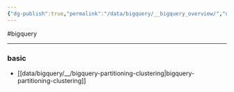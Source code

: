 ```yaml
---
{"dg-publish":true,"permalink":"/data/bigquery/__bigquery_overview/","dgPassFrontmatter":true,"noteIcon":"","created":"","updated":""}
---
```


#bigquery

---

### basic
- [[data/bigquery/__/bigquery-partitioning-clustering\|bigquery-partitioning-clustering]]
